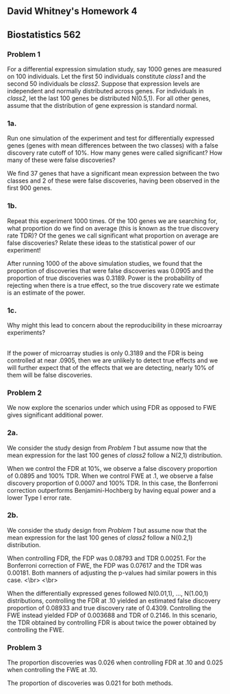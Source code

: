 ## David Whitney's Homework 4
## Biostatistics 562

### Problem 1
For a differential expression simulation study, say 1000 genes are measured on 100 individuals. Let the first 50 individuals constitute *class1* and the second 50 individuals be *class2*. Suppose that expression levels are independent and normally distributed across genes. For individuals in *class2*, let the last 100 genes be distributed N(0.5,1). For all other genes, assume that the distribution of gene expression is standard normal.




### 1a.
Run one simulation of the experiment and test for differentially expressed genes (genes with mean differences between the two classes) with a false discovery rate cutoff of 10%. How many genes were called significant? How many of these were false discoveries?




We find 37 genes that have a significant mean expression between the two classes and 2 of these were false discoveries, having been observed in the first 900 genes.

### 1b.
Repeat this experiment 1000 times. Of the 100 genes we are searching for, what proportion do we find on average (this is known as the true discovery rate TDR)? Of the genes we call significant what proportion on average are false discoveries?  Relate these ideas to the statistical power of our experiment!




After running 1000 of the above simulation studies, we found that the proportion of discoveries that were false discoveries was 0.0905 and the proportion of true discoveries was 0.3189. Power is the probability of rejecting when there is a true effect, so the true discovery rate we estimate is an estimate of the power.

### 1c.
Why might this lead to concern about the reproducibility in these microarray experiments?</br></br>

If the power of microarray studies is only 0.3189 and the FDR is being controlled at near .0905, then we are unlikely to detect true effects and we will further expect that of the effects that we are detecting, nearly 10% of them will be false discoveries.

### Problem 2
We now explore the scenarios under which using FDR as opposed to FWE gives significant additional power.

### 2a.
We consider the study design from _Problem 1_ but assume now that the mean expression for the last 100 genes of _class2_ follow a N(2,1) distribution. 




When we control the FDR at 10%, we observe a false discovery proportion of 0.0895 and 100% TDR. When we control FWE at .1, we observe a false discovery proportion of 0.0007 and 100% TDR. In this case, the Bonferroni correction outperforms Benjamini-Hochberg by having equal power and a lower Type I error rate.

### 2b.
We consider the study design from _Problem 1_ but assume now that the mean expression for the last 100 genes of _class2_ follow a N(0.2,1) distribution. 




When controlling FDR, the FDP was 0.08793 and TDR 0.00251. For the Bonferroni correction of FWE, the FDP was 0.07617 and the TDR was 0.00181. Both manners of adjusting the p-values had similar powers in this case.
<\br>
<\br>





When the differentially expressed genes followed N(0.01,1), ..., N(1.00,1) distributions, controlling the FDR at .10 yielded an estimated false discovery proportion of 0.08933 and true discovery rate of 0.4309. Controlling the FWE instead yielded FDP of 0.003688 and TDR of 0.2146. In this scenario, the TDR obtained by controlling FDR is about twice the power obtained by controlling the FWE.

### Problem 3



The proportion discoveries was 0.026 when controlling FDR at .10 and 0.025 when controlling the FWE at .10.




The proportion of discoveries was 0.021 for both methods.
